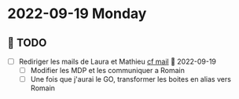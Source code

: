 # 2022-09-19 Monday

## 📆 TODO
- [ ] Rediriger les mails de Laura et Mathieu [cf mail](message://<PR1P264MB217454BA58051D5662856B3ACC499@PR1P264MB2174.FRAP264.PROD.OUTLOOK.COM>) 📅 2022-09-19
	- [ ] Modifier les MDP et les communiquer a Romain
	- [ ] Une fois que j'aurai le GO, transformer les boites en alias vers Romain